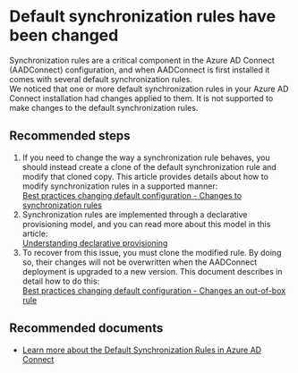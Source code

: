 <properties
	pageTitle="Default synchronization rules have been changed"
	description="Default synchronization rules have been changed"
	infoBubbleText="Found that some default synchronization rules have been modified"
	service="microsoft.aad.iam"
	resource="aadconnect"
	authors="neliceat"
	displayOrder="1"
	articleId="AADtoADSync_AADConnect_ASC_Default_Sync_Rules_Changed"
	diagnosticScenario=""
	selfHelpType="generic"
	supportTopicIds="32404459"
	resourceTags=""
	productPesIds="14785"
	cloudEnvironments="public"
/>

# Default synchronization rules have been changed
<!--issueDescription-->
Synchronization rules are a critical component in the Azure AD Connect (AADConnect) configuration, and when AADConnect is first installed it comes with several default synchronization rules.  
We noticed that one or more default synchronization rules in your Azure AD Connect installation had changes applied to them. It is not supported to make changes to the default synchronization rules.  
<!--/issueDescription-->

## **Recommended steps**

1. If you need to change the way a synchronization rule behaves, you should instead create a clone of the default synchronization rule and modify that cloned copy. This article provides details about how to modify synchronization rules in a supported manner: <br>
[Best practices changing default configuration - Changes to synchronization rules](https://docs.microsoft.com/azure/active-directory/connect/active-directory-aadconnectsync-best-practices-changing-default-configuration#changes-to-synchronization-rules) <br>
2. Synchronization rules are implemented through a declarative provisioning  model, and you can read more about this model in this article: <br>
[Understanding declarative provisioning](https://docs.microsoft.com/azure/active-directory/connect/active-directory-aadconnectsync-understanding-declarative-provisioning)<br>
3. To recover from this issue, you must clone the modified rule. By doing so, their changes will not be overwritten when the AADConnect deployment is upgraded to a new version. This document describes in detail how to do this: <br>
[Best practices changing default configuration - Changes an out-of-box rule](https://docs.microsoft.com/azure/active-directory/connect/active-directory-aadconnectsync-best-practices-changing-default-configuration#change-an-out-of-box-rule) <br>


## **Recommended documents**

* [Learn more about the Default Synchronization Rules in Azure AD Connect](https://docs.microsoft.com/azure/active-directory/connect/active-directory-aadconnectsync-understanding-default-configuration#synchronization-rule)<br>
